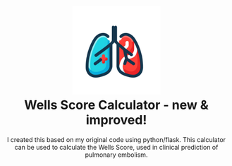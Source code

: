 <h1 align="center">
    <img src="https://raw.githubusercontent.com/em-baggie/wells_score_v2.0/main/pe-icon.webp" alt="wells score logo" height="200">
    <br/>
    Wells Score Calculator - new & improved!
</h1>

<p align="center">I created this based on my original code using python/flask. This calculator can be used to calculate the Wells Score, used in clinical prediction of pulmonary embolism.</p>
